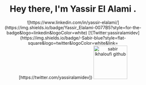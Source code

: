###
<h1 align="center">Hey there, I'm Yassir El Alami .</h1>
<div align="center">
![https://www.linkedin.com/in/yassir-elalami/](https://img.shields.io/badge/Yassir_Elalami-0077B5?style=for-the-badge&logo=linkedin&logoColor=white)
[![Twitter:yassiralamidev](https://img.shields.io/badge/-Sabir-blue?style=flat-square&logo=twitter&logoColor=white&link=[https://twitter.com/yassiralamidev])
<img src="https://komarev.com/ghpvc/?username=yassiralamidev&label=Profile%20views&color=0e75b6&style=plastic" alt="sabir lkhaloufi github" width="110px" /> 
</p>

<!--<br>

* 📫 : yassiralamidev@gmail.com
* Where you can find me 👀 :
  * Linkedin: [Yassir EL ALAMI](https://www.linkedin.com/in/yassir-elalami/)
  * Twitter: [@yassiralamidev](https://twitter.com/yassiralamidev)

    
-->

